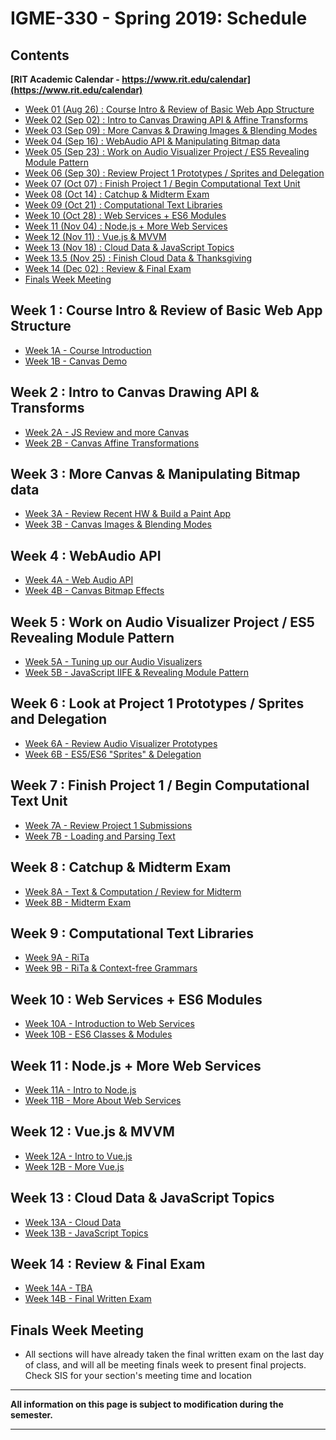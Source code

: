 
# IGME-330 - Spring 2019: Schedule

## Contents

**[RIT Academic Calendar - https://www.rit.edu/calendar](https://www.rit.edu/calendar)**

- [Week 01 (Aug 26) : Course Intro & Review of Basic Web App Structure](#week1)
- [Week 02 (Sep 02) : Intro to Canvas Drawing API & Affine Transforms](#week2)
- [Week 03 (Sep 09) : More Canvas & Drawing Images & Blending Modes](#week3)
- [Week 04 (Sep 16) : WebAudio API & Manipulating Bitmap data](#week4)
- [Week 05 (Sep 23) : Work on Audio Visualizer Project / ES5 Revealing Module Pattern](#week5)
- [Week 06 (Sep 30) : Review Project 1 Prototypes / Sprites and Delegation](#week6)
- [Week 07 (Oct 07) : Finish Project 1 / Begin Computational Text Unit](#week7)
- [Week 08 (Oct 14) : Catchup & Midterm Exam](#week8)
- [Week 09 (Oct 21) : Computational Text Libraries](#week9)
- [Week 10 (Oct 28) : Web Services + ES6 Modules](#week10)
- [Week 11 (Nov 04) : Node.js + More Web Services](#week11)
- [Week 12 (Nov 11) : Vue.js & MVVM](#week12)
- [Week 13 (Nov 18) : Cloud Data & JavaScript Topics](#week13)
- [Week 13.5 (Nov 25) : Finish Cloud Data & Thanksgiving](#week13)
- [Week 14 (Dec 02) : Review & Final Exam](#week14)
- [Finals Week Meeting](#finalsweek)


## <a id="week1">Week 1 : Course Intro & Review of Basic Web App Structure
  - [Week 1A - Course Introduction](weekly/week-01A-notes.md)
  - [Week 1B - Canvas Demo](weekly/week-01B-notes.md)
  
## <a id="week2">Week 2 : Intro to Canvas Drawing API & Transforms
  - [Week 2A - JS Review and more Canvas](weekly/week-02A-notes.md)
  - [Week 2B - Canvas Affine Transformations](weekly/week-02B-notes.md)
  
## <a id="week3">Week 3 : More Canvas & Manipulating Bitmap data
  - [Week 3A - Review Recent HW & Build a Paint App](weekly/week-03A-notes.md)
  - [Week 3B - Canvas Images & Blending Modes](weekly/week-03B-notes.md)
 
## <a id="week4">Week 4 : WebAudio API
  - [Week 4A - Web Audio API](weekly/week-04A-notes.md)
  - [Week 4B - Canvas Bitmap Effects](weekly/week-04B-notes.md)
 
## <a id="week5">Week 5 : Work on Audio Visualizer Project / ES5 Revealing Module Pattern
  - [Week 5A - Tuning up our Audio Visualizers](weekly/week-05A-notes.md)
  - [Week 5B - JavaScript IIFE & Revealing Module Pattern](weekly/week-05B-notes.md)
 
## <a id="week6">Week 6 : Look at Project 1 Prototypes / Sprites and Delegation
  - [Week 6A - Review Audio Visualizer Prototypes](weekly/week-06A-notes.md)
  - [Week 6B - ES5/ES6 "Sprites" & Delegation](weekly/week-06B-notes.md)
 
## <a id="week7">Week 7 : Finish Project 1 / Begin Computational Text Unit
  - [Week 7A - Review Project 1 Submissions](weekly/week-07A-notes.md)
  - [Week 7B - Loading and Parsing Text](weekly/week-07B-notes.md)
 
## <a id="week8">Week 8 : Catchup & Midterm Exam
  - [Week 8A - Text & Computation / Review for Midterm](weekly/week-08A-notes.md)
  - [Week 8B - Midterm Exam](weekly/week-08B-notes.md)
  
## <a id="week9">Week 9 :  Computational Text Libraries
  - [Week 9A - RiTa](weekly/week-09A-notes.md)
  - [Week 9B - RiTa & Context-free Grammars](weekly/week-09B-notes.md) 
  
## <a id="week10">Week 10 : Web Services + ES6 Modules
   - [Week 10A - Introduction to Web Services](weekly/week-10A-notes.md)
   - [Week 10B - ES6 Classes & Modules](weekly/week-10B-notes.md)
  
## <a id="week11">Week 11  : Node.js + More Web Services
   - [Week 11A - Intro to Node.js](weekly/week-11A-notes.md)
   - [Week 11B - More About Web Services](weekly/week-11B-notes.md)
  
## <a id="week12">Week 12  : Vue.js & MVVM
  - [Week 12A - Intro to Vue.js](weekly/week-12A-notes.md)
  - [Week 12B - More Vue.js](weekly/week-12B-notes.md)
  
## <a id="week13">Week 13 : Cloud Data & JavaScript Topics
  - [Week 13A - Cloud Data](weekly/week-13A-notes.md)
  - [Week 13B - JavaScript Topics](weekly/week-13B-notes.md)
 
## <a id="week14">Week 14 : Review & Final Exam
  - [Week 14A - TBA](weekly/week-14A-notes.md)
  - [Week 14B - Final Written Exam](weekly/week-14B-notes.md)
  
## <a id="finalsweek">Finals Week Meeting
  - All sections will have already taken the final written exam on the last day of class, and will all be meeting finals week to present final projects. Check SIS for your section's meeting time and location

<hr>

**All information on this page is subject to modification during the semester.**

<hr>
